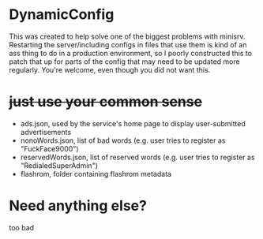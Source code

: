 # DynamicConfig
This was created to help solve one of the biggest problems with minisrv. Restarting the server/including configs in files that use them is kind of an ass thing to do in a production environment, so I poorly constructed this to patch that up for parts of the config that may need to be updated more regularly. You're welcome, even though you did not want this.
# ~~just use your common sense~~
- ads.json, used by the service's home page to display user-submitted advertisements
- nonoWords.json, list of bad words (e.g. user tries to register as "FuckFace9000")
- reservedWords.json, list of reserved words (e.g. user tries to register as "RedialedSuperAdmin")
- flashrom, folder containing flashrom metadata
# Need anything else?
too bad
